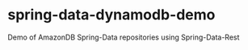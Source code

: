 spring-data-dynamodb-demo
=========================

Demo of AmazonDB Spring-Data repositories using Spring-Data-Rest
